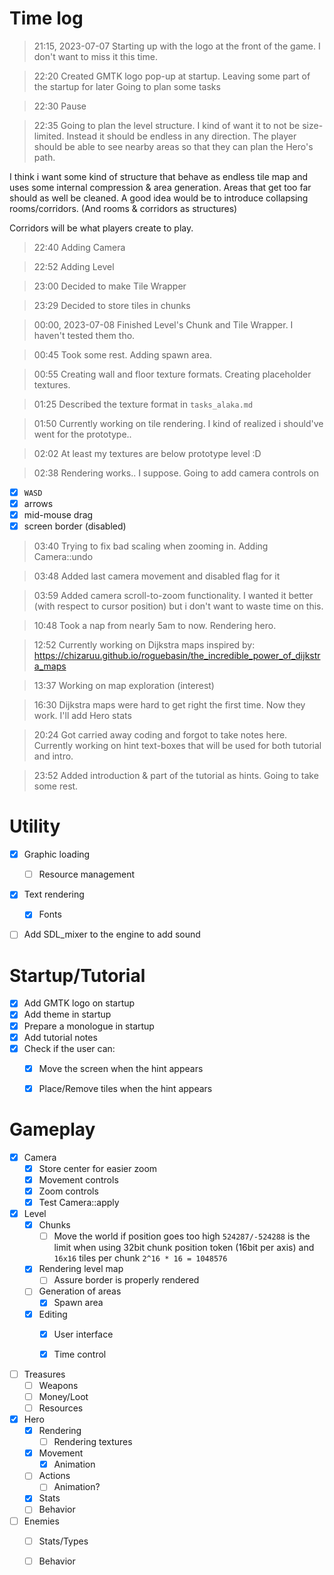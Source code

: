 # Time log

> 21:15, 2023-07-07
Starting up with the logo at the front of the game.
I don't want to miss it this time.

> 22:20
Created GMTK logo pop-up at startup.
Leaving some part of the startup for later
Going to plan some tasks

> 22:30
Pause

> 22:35
Going to plan the level structure.
I kind of want it to not be size-limited.
Instead it should be endless in any direction.
The player should be able to see nearby areas
 so that they can plan the Hero's path.

I think i want some kind of structure that
 behave as endless tile map and uses some
 internal compression & area generation.
Areas that get too far should as well be cleaned.
A good idea would be to introduce collapsing rooms/corridors. (And rooms & corridors as structures)

Corridors will be what players create to play.

> 22:40
Adding Camera

> 22:52
Adding Level

> 23:00
Decided to make Tile Wrapper

> 23:29
Decided to store tiles in chunks

> 00:00, 2023-07-08
Finished Level's Chunk and Tile Wrapper.
I haven't tested them tho.

> 00:45
Took some rest.
Adding spawn area.

> 00:55
Creating wall and floor texture formats.
Creating placeholder textures.

> 01:25
Described the texture format in `tasks_alaka.md`

> 01:50
Currently working on tile rendering.
I kind of realized i should've went for the prototype..

> 02:02
At least my textures are below prototype level :D

> 02:38
Rendering works.. I suppose.
Going to add camera controls on
 - [x] `WASD`
 - [x] arrows
 - [x] mid-mouse drag
 - [x] screen border (disabled)

> 03:40
Trying to fix bad scaling when zooming in.
Adding Camera::undo

> 03:48
Added last camera movement and disabled flag for it

> 03:59
Added camera scroll-to-zoom functionality.
I wanted it better (with respect to cursor position)
 but i don't want to waste time on this.

> 10:48
Took a nap from nearly 5am to now.
Rendering hero.

> 12:52
Currently working on Dijkstra maps inspired by:
<https://chizaruu.github.io/roguebasin/the_incredible_power_of_dijkstra_maps>

> 13:37
Working on map exploration (interest)

> 16:30
Dijkstra maps were hard to get right the first time.
Now they work.
I'll add Hero stats


> 20:24
Got carried away coding and forgot to take notes here.
Currently working on hint text-boxes that will be used
 for both tutorial and intro.

> 23:52
Added introduction & part of the tutorial as hints.
Going to take some rest.

# Utility
- [x] Graphic loading
    - [ ] Resource management
- [x] Text rendering
    - [x] Fonts
- [ ] Add SDL_mixer to the engine to add sound


# Startup/Tutorial
- [x] Add GMTK logo on startup
- [x] Add theme in startup
- [x] Prepare a monologue in startup
- [x] Add tutorial notes
- [x] Check if the user can:
    - [x] Move the screen when the hint appears
    - [x] Place/Remove tiles when the hint appears


# Gameplay
- [x] Camera
    - [x] Store center for easier zoom
    - [x] Movement controls
    - [x] Zoom controls
    - [x] Test Camera::apply

- [x] Level
    - [x] Chunks
        - [ ] Move the world if position goes too high
            `524287/-524288` is the limit when using 32bit chunk position token (16bit per axis) and `16x16` tiles per chunk `2^16 * 16 = 1048576`
    - [x] Rendering level map
        - [ ] Assure border is properly rendered
    - [ ] Generation of areas
        - [x] Spawn area
    - [x] Editing
        - [x] User interface
        - [x] Time control


- [ ] Treasures
    - [ ] Weapons
    - [ ] Money/Loot
    - [ ] Resources

- [x] Hero
    - [x] Rendering
        - [ ] Rendering textures
    - [x] Movement
        - [x] Animation
    - [ ] Actions
        - [ ] Animation?
    - [x] Stats
    - [ ] Behavior

- [ ] Enemies
    - [ ] Stats/Types
    - [ ] Behavior



